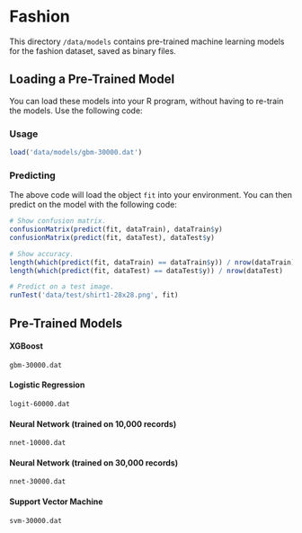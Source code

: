 Fashion
=======

This directory `/data/models` contains pre-trained machine learning models for the fashion dataset, saved as binary files.

## Loading a Pre-Trained Model

You can load these models into your R program, without having to re-train the models. Use the following code:

### Usage

```r
load('data/models/gbm-30000.dat')
```

### Predicting

The above code will load the object `fit` into your environment. You can then predict on the model with the following code:

```r
# Show confusion matrix.
confusionMatrix(predict(fit, dataTrain), dataTrain$y)
confusionMatrix(predict(fit, dataTest), dataTest$y)

# Show accuracy.
length(which(predict(fit, dataTrain) == dataTrain$y)) / nrow(dataTrain)
length(which(predict(fit, dataTest) == dataTest$y)) / nrow(dataTest)

# Predict on a test image.
runTest('data/test/shirt1-28x28.png', fit)
```

## Pre-Trained Models

#### XGBoost

`gbm-30000.dat`

#### Logistic Regression

`logit-60000.dat`

#### Neural Network (trained on 10,000 records)

`nnet-10000.dat`

#### Neural Network (trained on 30,000 records)

`nnet-30000.dat`

#### Support Vector Machine

`svm-30000.dat`
